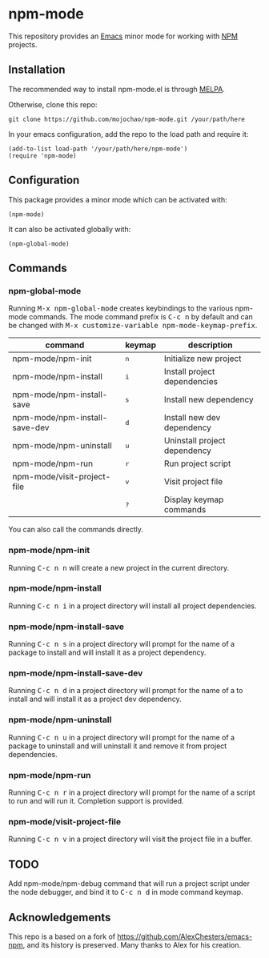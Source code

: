 # npm-mode

This repository provides an [Emacs](https://www.gnu.org/software/emacs/) minor 
mode for working with [NPM](https://www.npmjs.com/) projects.

## Installation

The recommended way to install npm-mode.el is through [MELPA](https://github.com/milkypostman/melpa).

Otherwise, clone this repo:

`git clone https://github.com/mojochao/npm-mode.git /your/path/here`

In your emacs configuration, add the repo to the load path and require it:

```
(add-to-list load-path '/your/path/here/npm-mode')
(require 'npm-mode)
```

## Configuration

This package provides a minor mode which can be activated with:

`(npm-mode)`

It can also be activated globally with:

`(npm-global-mode)`

## Commands

### npm-global-mode ###

Running <kbd>M-x npm-global-mode</kbd> creates keybindings to the
various npm-mode commands. The mode command prefix is <kbd>C-c n</kbd> by default and 
can be changed with <kbd>M-x customize-variable npm-mode-keymap-prefix</kbd>.

| command                       | keymap       | description                    |
|-------------------------------|--------------|--------------------------------|
| npm-mode/npm-init             | <kbd>n</kbd> | Initialize new project         |
| npm-mode/npm-install          | <kbd>i</kbd> | Install project dependencies   |
| npm-mode/npm-install-save     | <kbd>s</kbd> | Install new dependency         |
| npm-mode/npm-install-save-dev | <kbd>d</kbd> | Install new dev dependency     |
| npm-mode/npm-uninstall        | <kbd>u</kbd> | Uninstall project dependency   |
| npm-mode/npm-run              | <kbd>r</kbd> | Run project script             |
| npm-mode/visit-project-file   | <kbd>v</kbd> | Visit project file             |
|                               | <kbd>?</kbd> | Display keymap commands        |

You can also call the commands directly.

### npm-mode/npm-init

Running <kbd>C-c n n</kbd> will create a new project in the current directory.

### npm-mode/npm-install

Running <kbd>C-c n i</kbd> in a project directory will install all project
dependencies.

### npm-mode/npm-install-save

Running <kbd>C-c n s</kbd> in a project directory will prompt for the name of a
package to install and will install it as a project dependency.

### npm-mode/npm-install-save-dev

Running <kbd>C-c n d</kbd> in a project directory will prompt for the name of a
to install and will install it as a project dev dependency.

### npm-mode/npm-uninstall

Running <kbd>C-c n u</kbd> in a project directory will prompt for the name of a
package to uninstall and will uninstall it and remove it from project dependencies.

### npm-mode/npm-run

Running <kbd>C-c n r</kbd> in a project directory will prompt for the name of a
script to run and will run it. Completion support is provided.

### npm-mode/visit-project-file

Running <kbd>C-c n v</kbd> in a project directory will visit the project file
in a buffer.

## TODO

Add npm-mode/npm-debug command that will run a project script under the node 
debugger, and bind it to <kbd>C-c n d</kbd> in mode command keymap.

## Acknowledgements

This repo is a based on a fork of https://github.com/AlexChesters/emacs-npm, 
and its history is preserved.  Many thanks to Alex for his creation.
